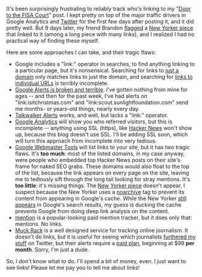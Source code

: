 It's been surprisingly frustrating to reliably track who's linking to my "<a href="/post/the-door-to-the-fisa-court">Door to the FISA Court</a>" post. I kept pretty on top of the major traffic drivers in Google Analytics and [Twitter](https://twitter.com/search?q=konklone.com%2Fpost%2Fthe-door-to-the-fisa-court&mode=realtime&src=typd) for the first few days after posting it, and it did pretty well. But 9 days later, my friend Brandon [flagged](https://twitter.com/btj/status/366370683980226562) a [New Yorker piece](http://www.newyorker.com/online/blogs/elements/2013/08/the-government-versus-your-secrets.html) that linked to it (among a long piece with many links), and I realized I had no practical way of finding these myself.

Here are some approaches I can take, and their tragic flaws:

* Google includes a "link:" operator in searches, to find anything linking to a particular page, but it's nonsensical. Searching for links to [just a domain](https://www.google.com/search?q=link%3Ahttp%3A%2F%2Fkonklone.com%2Fpost%2Fthe-door-to-the-fisa-court&oq=link%3Ahttp%3A%2F%2Fkonklone.com%2Fpost%2Fthe-door-to-the-fisa-court&aqs=chrome.0.69i57.806j0&sourceid=chrome&ie=UTF-8#bav=on.2,or.r_cp.r_qf.&fp=3d588f7bb9939eb&q=link:http%3A%2F%2Fkonklone.com) only matches links to just the domain, and searching for [links to individual URLs](https://www.google.com/search?q=link%3Ahttp%3A%2F%2Fkonklone.com%2Fpost%2Fthe-door-to-the-fisa-court&oq=link%3Ahttp%3A%2F%2Fkonklone.com%2Fpost%2Fthe-door-to-the-fisa-court&aqs=chrome.0.69i57.806j0&sourceid=chrome&ie=UTF-8#bav=on.2,or.r_cp.r_qf.&fp=3d588f7bb9939eb&q=link:http%3A%2F%2Fkonklone.com%2Fpost%2Fthe-door-to-the-fisa-court) is terribly incomplete.
* [Google Alerts is broken and terrible](http://www.forbes.com/sites/kashmirhill/2013/07/30/google-alerts-are-broken/). I've gotten nothing from mine for ages -- and then for the past week, I've had alerts on "link:isitchristmas.com" and "link:scout.sunlightfoundation.com" send me months- or years-old things, nearly every day.
* [Talkwalker Alerts](http://www.talkwalker.com/alerts/) works, and well, but lacks a "link:" operator.
* [Google Analytics](https://www.google.com/analytics) will show you who referred visitors, but this is incomplete -- anything using SSL (https), like [Hacker News](https://news.ycombinator.com/item?id=6135579) won't show up, because this blog doesn't use SSL. I'll be adding SSL soon, which will turn this approach from incomplete into very tedious. 
* [Google Webmaster Tools](https://www.google.com/webmasters/tools) will list links to your site, but it has two tragic flaws. It's **too much**: most of the listed domains, in my case anyway, were people who embedded top Hacker News posts on their site's frame for naked SEO grabs. These domains would also float to the top of the list, because the link appears on every page on the site, leaving me to tediously sift through the long tail looking for stray mentions. It's **too little**: it's missing things. The [New Yorker piece](http://www.newyorker.com/online/blogs/elements/2013/08/the-government-versus-your-secrets.html) doesn't appear, I suspect because the New Yorker uses a <a href="http://noarchive.net/mission/">noarchive</a> tag to prevent its content from appearing in Google's cache. While the New Yorker [still appears](https://www.google.com/search?q=http%3A%2F%2Fwww.newyorker.com%2Fonline%2Fblogs%2Felements%2F2013%2F08%2Fthe-government-versus-your-secrets.html&oq=http%3A%2F%2Fwww.newyorker.com%2Fonline%2Fblogs%2Felements%2F2013%2F08%2Fthe-government-versus-your-secrets.html&aqs=chrome.0.69i57.173j0&sourceid=chrome&ie=UTF-8#bav=on.2,or.r_cp.r_qf.&fp=3d588f7bb9939eb&pws=0&q=site:newyorker.com+%22http://www.newyorker.com/online/blogs/elements/2013/08/the-government-versus-your-secrets.html%22) in Google's search results, my guess is ducking the cache prevents Google from doing deep link analysis on the content.
* [mention](https://en.mention.net/) is a popular-looking paid mention tracker, but it does only that: mentions. No links.
* [Muck Rack](http://muckrack.com) is a well designed service for tracking online journalism. It doesn't do links, but it is useful for seeing which journalists [furthered my stuff](http://muckrack.com/link/JW1d/the-door-to-the-fisa-court) on Twitter, but their alerts require a [paid plan](http://muckrack.com/plans), beginning at $99 **per month**. Sorry, I'm just a dude.

So, I don't know what to do. I'll spend a bit of money, even. I just want to see links! Please let me pay you to tell me about links!